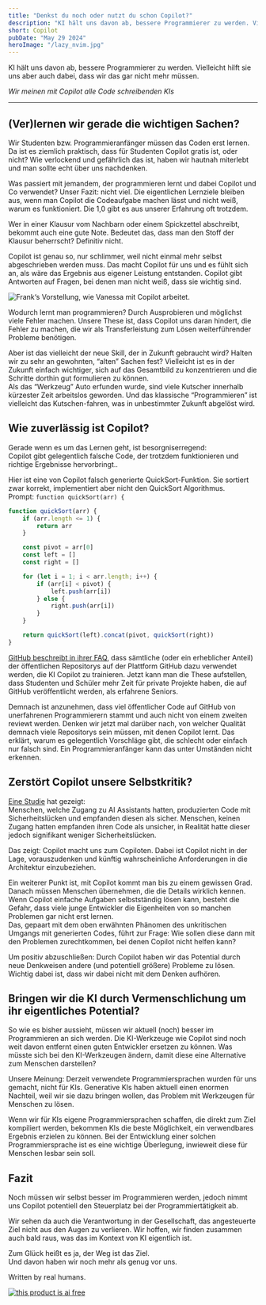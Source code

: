 ```yaml
---
title: "Denkst du noch oder nutzt du schon Copilot?"
description: "KI hält uns davon ab, bessere Programmierer zu werden. Vielleicht hilft sie uns aber auch dabei, dass wir das gar nicht mehr müssen."
short: Copilot
pubDate: "May 29 2024"
heroImage: "/lazy_nvim.jpg"
---
```


KI hält uns davon ab, bessere Programmierer zu werden. Vielleicht hilft sie uns aber auch dabei, dass wir das gar nicht mehr müssen.

_Wir meinen mit Copilot alle Code schreibenden KIs_

---

## (Ver)lernen wir gerade die wichtigen Sachen?

Wir Studenten bzw. Programmieranfänger müssen das Coden erst lernen. Da ist es ziemlich praktisch, dass für Studenten Copilot gratis ist, oder nicht? Wie verlockend und gefährlich das ist, haben wir hautnah miterlebt und man sollte echt über uns nachdenken.

Was passiert mit jemandem, der programmieren lernt und dabei Copilot und Co verwendet? Unser Fazit: nicht viel. Die eigentlichen Lernziele bleiben aus, wenn man Copilot die Codeaufgabe machen lässt und nicht weiß, warum es funktioniert. Die 1,0 gibt es aus unserer Erfahrung oft trotzdem.

Wer in einer Klausur vom Nachbarn oder einem Spickzettel abschreibt, bekommt auch eine gute Note. Bedeutet das, dass man den Stoff der Klausur beherrscht? Definitiv nicht.

Copilot ist genau so, nur schlimmer, weil nicht einmal mehr selbst abgeschrieben werden muss. Das macht Copilot für uns und es fühlt sich an, als wäre das Ergebnis aus eigener Leistung entstanden. Copilot gibt Antworten auf Fragen, bei denen man nicht weiß, dass sie wichtig sind.

![Frank‘s Vorstellung, wie Vanessa mit Copilot arbeitet.](/lazy_nvim.jpg)

Wodurch lernt man programmieren? Durch Ausprobieren und möglichst viele Fehler machen. Unsere These ist, dass Copilot uns daran hindert, die Fehler zu machen, die wir als Transferleistung zum Lösen weiterführender Probleme benötigen.

Aber ist das vielleicht der neue Skill, der in Zukunft gebraucht wird? Halten wir zu sehr an gewohnten, “alten” Sachen fest? Vielleicht ist es in der Zukunft einfach wichtiger, sich auf das Gesamtbild zu konzentrieren und die Schritte dorthin gut formulieren zu können.  
Als das “Werkzeug” Auto erfunden wurde, sind viele Kutscher innerhalb kürzester Zeit arbeitslos geworden. Und das klassische “Programmieren” ist vielleicht das Kutschen-fahren, was in unbestimmter Zukunft abgelöst wird.

## Wie zuverlässig ist Copilot?

Gerade wenn es um das Lernen geht, ist besorgniserregend:  
Copilot gibt gelegentlich falsche Code, der trotzdem funktionieren und richtige Ergebnisse hervorbringt..

Hier ist eine von Copilot falsch generierte QuickSort-Funktion. Sie sortiert zwar korrekt, implementiert aber nicht den QuickSort Algorithmus.  
Prompt: `function quickSort(arr) {`

```js
function quickSort(arr) {
    if (arr.length <= 1) {
        return arr
    }

    const pivot = arr[0]
    const left = []
    const right = []

    for (let i = 1; i < arr.length; i++) {
        if (arr[i] < pivot) {
            left.push(arr[i])
        } else {
            right.push(arr[i])
        }
    }

    return quickSort(left).concat(pivot, quickSort(right))
}
```

[GitHub beschreibt in ihrer FAQ](https://web.archive.org/web/20240427085217/https://github.com/features/copilot#faq), dass sämtliche (oder ein erheblicher Anteil) der öffentlichen Repositorys auf der Plattform GitHub dazu verwendet werden, die KI Copilot zu trainieren. Jetzt kann man die These aufstellen, dass Studenten und Schüler mehr Zeit für private Projekte haben, die auf GitHub veröffentlicht werden, als erfahrene Seniors.

Demnach ist anzunehmen, dass viel öffentlicher Code auf GitHub von unerfahrenen Programmierern stammt und auch nicht von einem zweiten reviewt werden. Denken wir jetzt mal darüber nach, von welcher Qualität demnach viele Repositorys sein müssen, mit denen Copilot lernt. Das erklärt, warum es gelegentlich Vorschläge gibt, die schlecht oder einfach nur falsch sind. Ein Programmieranfänger kann das unter Umständen nicht erkennen.

## Zerstört Copilot unsere Selbstkritik?

[Eine Studie](https://arxiv.org/abs/2211.03622) hat gezeigt:  
Menschen, welche Zugang zu AI Assistants hatten, produzierten Code mit Sicherheitslücken und empfanden diesen als sicher. Menschen, keinen Zugang hatten empfanden ihren Code als unsicher, in Realität hatte dieser jedoch signifikant weniger Sicherheitslücken.

Das zeigt: Copilot macht uns zum Copiloten. Dabei ist Copilot nicht in der Lage, vorauszudenken und künftig wahrscheinliche Anforderungen in die Architektur einzubeziehen.

Ein weiterer Punkt ist, mit Copilot kommt man bis zu einem gewissen Grad. Danach müssen Menschen übernehmen, die die Details wirklich kennen. Wenn Copilot einfache Aufgaben selbstständig lösen kann, besteht die Gefahr, dass viele junge Entwickler die Eigenheiten von so manchen Problemen gar nicht erst lernen.  
Das, gepaart mit dem oben erwähnten Phänomen des unkritischen Umgangs mit generierten Codes, führt zur Frage: Wie sollen diese dann mit den Problemen zurechtkommen, bei denen Copilot nicht helfen kann?

Um positiv abzuschließen: Durch Copilot haben wir das Potential durch neue Denkweisen andere (und potentiell größere) Probleme zu lösen. Wichtig dabei ist, dass wir dabei nicht mit dem Denken aufhören.

## Bringen wir die KI durch Vermenschlichung um ihr eigentliches Potential?

So wie es bisher aussieht, müssen wir aktuell (noch) besser im Programmieren an sich werden. Die KI-Werkzeuge wie Copilot sind noch weit davon entfernt einen guten Entwickler ersetzen zu können. Was müsste sich bei den KI-Werkzeugen ändern, damit diese eine Alternative zum Menschen darstellen?

Unsere Meinung: Derzeit verwendete Programmiersprachen wurden für uns gemacht, nicht für KIs. Generative KIs haben aktuell einen enormen Nachteil, weil wir sie dazu bringen wollen, das Problem mit Werkzeugen für Menschen zu lösen.

Wenn wir für KIs eigene Programmiersprachen schaffen, die direkt zum Ziel kompiliert werden, bekommen KIs die beste Möglichkeit, ein verwendbares Ergebnis erzielen zu können. Bei der Entwicklung einer solchen Programmiersprache ist es eine wichtige Überlegung, inwieweit diese für Menschen lesbar sein soll.

## Fazit

Noch müssen wir selbst besser im Programmieren werden, jedoch nimmt uns Copilot potentiell den Steuerplatz bei der Programmiertätigkeit ab.

Wir sehen da auch die Verantwortung in der Gesellschaft, das angesteuerte Ziel nicht aus den Augen zu verlieren. Wir hoffen, wir finden zusammen auch bald raus, was das im Kontext von KI eigentlich ist.

Zum Glück heißt es ja, der Weg ist das Ziel.  
Und davon haben wir noch mehr als genug vor uns.

Written by real humans.

[![this product is ai free](https://this-product-is-ai-free.github.io/badge.svg)](https://this-product-is-ai-free.github.io)
